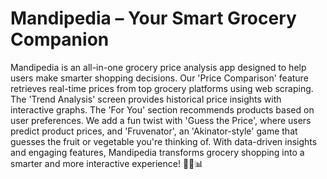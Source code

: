 # Mandipedia – Your Smart Grocery Companion  

Mandipedia is an all-in-one grocery price analysis app designed to help users make smarter shopping decisions. Our 'Price Comparison' feature retrieves real-time prices from top grocery platforms using web scraping. The 'Trend Analysis' screen provides historical price insights with interactive graphs. The 'For You' section recommends products based on user preferences. We add a fun twist with 'Guess the Price', where users predict product prices, and 'Fruvenator', an 'Akinator-style' game that guesses the fruit or vegetable you're thinking of. With data-driven insights and engaging features, Mandipedia transforms grocery shopping into a smarter and more interactive experience! 🚀🥦📊
